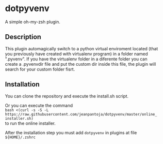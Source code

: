 # dotpyvenv
A simple oh-my-zsh plugin.

## Description
This plugin automagically switch to a python virtual enviroment located (that you
previously have created with virtualenv program) in a folder named
".pyvenv". If you have the virtualenv folder in a diferente folder you
can create a .pyvenvdir file and put the custom dir inside this
file, the plugin will search for your custom folder fisrt.

## Installation

You can clone the repository and execute the install.sh script.

Or you can execute the command \
`bash <(curl -s -S -L https://raw.githubusercontent.com/jeanpantoja/dotpyvenv/master/online_installer.sh)` \
to run the online installer.

After the installation step you must add `dotpyvenv` in plugins at file `${HOME}/.zshrc`
